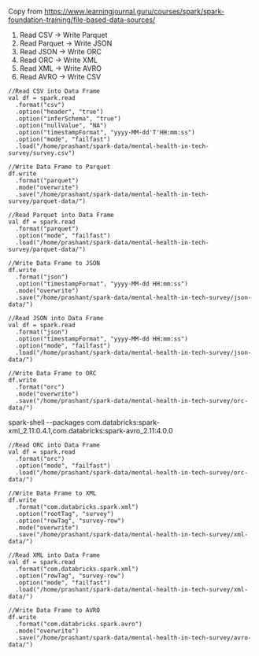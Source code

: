 Copy from https://www.learningjournal.guru/courses/spark/spark-foundation-training/file-based-data-sources/
1. Read CSV -> Write Parquet
2. Read Parquet -> Write JSON
3. Read JSON -> Write ORC
4. Read ORC -> Write XML
5. Read XML -> Write AVRO
6. Read AVRO -> Write CSV


```
//Read CSV into Data Frame
val df = spark.read
  .format("csv")
  .option("header", "true")
  .option("inferSchema", "true")
  .option("nullValue", "NA")
  .option("timestampFormat", "yyyy-MM-dd'T'HH:mm:ss")
  .option("mode", "failfast")
  .load("/home/prashant/spark-data/mental-health-in-tech-survey/survey.csv")

//Write Data Frame to Parquet
df.write
  .format("parquet")
  .mode("overwrite")
  .save("/home/prashant/spark-data/mental-health-in-tech-survey/parquet-data/")
```
```
//Read Parquet into Data Frame
val df = spark.read
  .format("parquet")
  .option("mode", "failfast")
  .load("/home/prashant/spark-data/mental-health-in-tech-survey/parquet-data/")

//Write Data Frame to JSON
df.write
  .format("json")
  .option("timestampFormat", "yyyy-MM-dd HH:mm:ss")
  .mode("overwrite")
  .save("/home/prashant/spark-data/mental-health-in-tech-survey/json-data/")
```

```
//Read JSON into Data Frame
val df = spark.read
  .format("json")
  .option("timestampFormat", "yyyy-MM-dd HH:mm:ss")
  .option("mode", "failfast")
  .load("/home/prashant/spark-data/mental-health-in-tech-survey/json-data/")

//Write Data Frame to ORC
df.write
  .format("orc")
  .mode("overwrite")
  .save("/home/prashant/spark-data/mental-health-in-tech-survey/orc-data/")
```


spark-shell --packages com.databricks:spark-xml_2.11:0.4.1,com.databricks:spark-avro_2.11:4.0.0 

```
//Read ORC into Data Frame
val df = spark.read
  .format("orc")
  .option("mode", "failfast")
  .load("/home/prashant/spark-data/mental-health-in-tech-survey/orc-data/")

//Write Data Frame to XML
df.write
  .format("com.databricks.spark.xml")
  .option("rootTag", "survey")
  .option("rowTag", "survey-row")
  .mode("overwrite")
  .save("/home/prashant/spark-data/mental-health-in-tech-survey/xml-data/")

```

```
//Read XML into Data Frame
val df = spark.read
  .format("com.databricks.spark.xml")
  .option("rowTag", "survey-row")
  .option("mode", "failfast")
  .load("/home/prashant/spark-data/mental-health-in-tech-survey/xml-data/")

//Write Data Frame to AVRO
df.write
  .format("com.databricks.spark.avro")
  .mode("overwrite")
  .save("/home/prashant/spark-data/mental-health-in-tech-survey/avro-data/")
```


